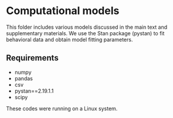 # Computational models
This folder includes various models discussed in the main text and supplementary materials. We use the Stan package (pystan) to fit behavioral data and obtain model fitting parameters.

## Requirements
- numpy
- pandas
- csv
- pystan==2.19.1.1
- scipy

These codes were running on a Linux system.
